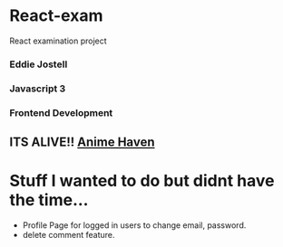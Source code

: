 # React-exam
React examination project

### Eddie Jostell
### Javascript 3
### Frontend Development

>
## ITS ALIVE!! [Anime Haven](https://build-bizvfiatol.now.sh/ "Anime Haven")
>
>
# Stuff I wanted to do but didnt have the time...
* Profile Page for logged in users to change email, password.
* delete comment feature. 
>
